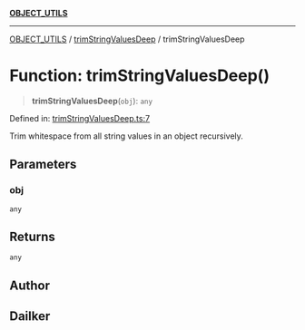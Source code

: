 [**OBJECT_UTILS**](../../README.md)

***

[OBJECT_UTILS](../../README.md) / [trimStringValuesDeep](../README.md) / trimStringValuesDeep

# Function: trimStringValuesDeep()

> **trimStringValuesDeep**(`obj`): `any`

Defined in: [trimStringValuesDeep.ts:7](https://github.com/dailker/everyutil/blob/c1119b9befc384594ad07b4277ef37c36f79d0c2/src/object/trimStringValuesDeep.ts#L7)

Trim whitespace from all string values in an object recursively.

## Parameters

### obj

`any`

## Returns

`any`

## Author

## Dailker

